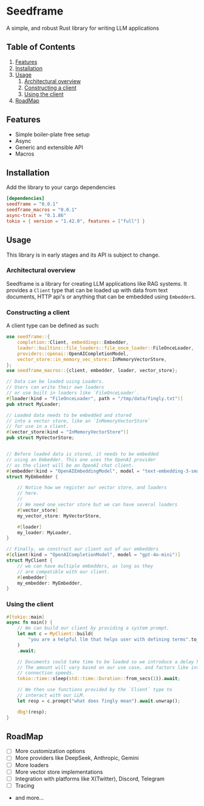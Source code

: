 # Seedframe
A simple, and robust Rust library for writing LLM applications

## Table of Contents

1.  [Features](#org3877a2e)
2.  [Installation](#org8fea25f)
3.  [Usage](#org8330441)
    1.  [Architectural overview](#orga27e92a)
    2.  [Constructing a client](#org3ee22e6)
    3.  [Using the client](#orgee09acc)
4.  [RoadMap](#org3e20cd9)



<a id="org3877a2e"></a>

## Features

-   Simple boiler-plate free setup
-   Async
-   Generic and extensible API
-   Macros


<a id="org8fea25f"></a>

## Installation

Add the library to your cargo dependencies
```toml
[dependencies]
seedframe = "0.0.1"
seedframe_macros = "0.0.1"
async-trait = "0.1.86"
tokio = { version = "1.42.0", features = ["full"] }
```

<a id="org8330441"></a>

## Usage

This library is in early stages and its API  is subject to change.


<a id="orga27e92a"></a>

### Architectural overview

Seedframe is a library for creating LLM applications like RAG systems. It provides a `Client` type that can be loaded up with data from text documents, HTTP api's or anything that can be embedded using `Embedder`s.


<a id="org3ee22e6"></a>

### Constructing a client

A client type can be defined as such:

```rust
use seedframe::{
    completion::Client, embeddings::Embedder,
    loader::builtins::file_loaders::file_once_loader::FileOnceLoader,
    providers::openai::OpenAICompletionModel,
    vector_store::in_memory_vec_store::InMemoryVectorStore,
};
use seedframe_macros::{client, embedder, loader, vector_store};

// Data can be loaded using Loaders.
// Users can write their own loaders
// or use built in loaders like `FileOnceLoader`.
#[loader(kind = "FileOnceLoader", path = "/tmp/data/fingly.txt")]
pub struct MyLoader;

// Loaded data needs to be embedded and stored
// into a vector store, like an `InMemoryVectorStore`
// for use in a client.
#[vector_store(kind = "InMemoryVectorStore")]
pub struct MyVectorStore;


// Before loaded data is stored, it needs to be embedded
// using an Embedder. This one uses the OpenAI provider
// as the client will be an OpenAI chat client.
#[embedder(kind = "OpenAIEmbeddingModel", model = "text-embedding-3-small")]
struct MyEmbedder {

    // Notice how we register our vector store, and loaders
    // here.
    //
    // We need one vector store but we can have several loaders
    #[vector_store]
    my_vector_store: MyVectorStore,

    #[loader]
    my_loader: MyLoader,
}

// Finally, we construct our client out of our embedders
#[client(kind = "OpenAICompletionModel", model = "gpt-4o-mini")]
struct MyClient {
    // we can have multiple embedders, as long as they
    // are compatible with our client.
    #[embedder]
    my_embedder: MyEmbedder,
}
```

<a id="orgee09acc"></a>

### Using the client

```rust
#[tokio::main]
async fn main() {
    // We can build our client by providing a system prompt.
    let mut c = MyClient::build(
        "you are a helpful llm that helps user with defining terms".to_string(),
    )
    .await;

    // Documents could take time to be loaded so we introduce a delay here.
    // The amount will vary based on our use case, and factors like internet
    // connection speeds.
    tokio::time::sleep(std::time::Duration::from_secs(1)).await;

    // We then use functions provided by the `Client` type to
    // interact with our LLM.
    let resp = c.prompt("what does fingly mean").await.unwrap();

    dbg!(resp);
}
```

<a id="org3e20cd9"></a>

## RoadMap

-   [ ] More customization options
-   [ ] More providers like DeepSeek, Anthropic, Gemini
-   [ ] More loaders
-   [ ] More vector store implementations
-   [ ] Integration with platforms like X(Twitter), Discord, Telegram
-   [ ] Tracing
-   and more&#x2026;

